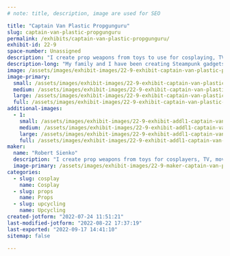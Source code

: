 ```yaml
---
# note: title, description, image are used for SEO

title: "Captain Van Plastic Propgunguru"
slug: captain-van-plastic-propgunguru
permalink: /exhibits/captain-van-plastic-propgunguru/
exhibit-id: 22-9
space-number: Unassigned
description: "I create prop weapons from toys to use for cosplaying, TV, movies, theater and larping."
description-long: "My family and I have been creating Steampunk gadgets and Science Fiction type weapons for approximately 10 years. I have had my items used by YouTube layperson, several movies and people who wanted them for display."
image: /assets/images/exhibit-images/22-9-exhibit-captain-van-plastic-propgunguru-20220508-083632-large.jpg
image-primary: 
  small: /assets/images/exhibit-images/22-9-exhibit-captain-van-plastic-propgunguru-20220508-083632-small.jpg
  medium: /assets/images/exhibit-images/22-9-exhibit-captain-van-plastic-propgunguru-20220508-083632-medium.jpg
  large: /assets/images/exhibit-images/22-9-exhibit-captain-van-plastic-propgunguru-20220508-083632-large.jpg
  full: /assets/images/exhibit-images/22-9-exhibit-captain-van-plastic-propgunguru-20220508-083632-full.jpg
additional-images: 
  - 1:
    small: /assets/images/exhibit-images/22-9-exhibit-addl1-captain-van-plastic-propgunguru-16586774286856843686927728135495-small.jpg
    medium: /assets/images/exhibit-images/22-9-exhibit-addl1-captain-van-plastic-propgunguru-16586774286856843686927728135495-medium.jpg
    large: /assets/images/exhibit-images/22-9-exhibit-addl1-captain-van-plastic-propgunguru-16586774286856843686927728135495-large.jpg
    full: /assets/images/exhibit-images/22-9-exhibit-addl1-captain-van-plastic-propgunguru-16586774286856843686927728135495-full.jpg
maker: 
  name: "Robert Sienko"
  description: "I create prop weapons from toys for cosplayers, TV, movie, and larping. I have an Etsy store, Propgunguru. Have sold over 400 pieces over the last 8 years."
  image-primary: /assets/images/exhibit-images/22-9-maker-captain-van-plastic-propgunguru-20220508-083623-medium.jpg
categories: 
  - slug: cosplay
    name: Cosplay
  - slug: props
    name: Props
  - slug: upcycling
    name: Upcycling
created-jotform: "2022-07-24 11:51:21"
last-modified-jotform: "2022-08-22 17:37:19"
last-exported: "2022-09-17 14:41:10"
sitemap: false

---
```

